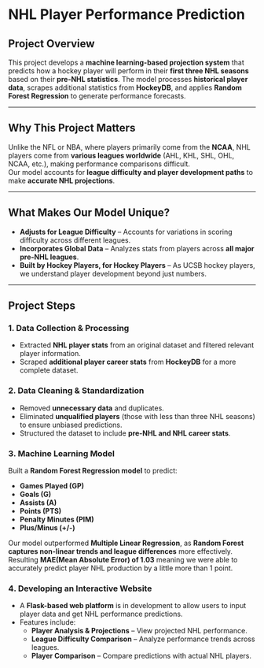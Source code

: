# NHL Player Performance Prediction

## Project Overview
This project develops a **machine learning-based projection system** that predicts how a hockey player will perform in their **first three NHL seasons** based on their **pre-NHL statistics**. The model processes **historical player data**, scrapes additional statistics from **HockeyDB**, and applies **Random Forest Regression** to generate performance forecasts.

---

## Why This Project Matters
Unlike the NFL or NBA, where players primarily come from the **NCAA**, NHL players come from **various leagues worldwide** (AHL, KHL, SHL, OHL, NCAA, etc.), making performance comparisons difficult.  
Our model accounts for **league difficulty and player development paths** to make **accurate NHL projections**.

---

## What Makes Our Model Unique?

- **Adjusts for League Difficulty** – Accounts for variations in scoring difficulty across different leagues.  
- **Incorporates Global Data** – Analyzes stats from players across **all major pre-NHL leagues**.  
- **Built by Hockey Players, for Hockey Players** – As UCSB hockey players, we understand player development beyond just numbers.

---

## Project Steps

### **1️. Data Collection & Processing**
- Extracted **NHL player stats** from an original dataset and filtered relevant player information.  
- Scraped **additional player career stats** from **HockeyDB** for a more complete dataset.

### **2️. Data Cleaning & Standardization**
- Removed **unnecessary data** and duplicates.  
- Eliminated **unqualified players** (those with less than three NHL seasons) to ensure unbiased predictions.  
- Structured the dataset to include **pre-NHL and NHL career stats**.

### **3️. Machine Learning Model**
Built a **Random Forest Regression model** to predict:  
- **Games Played (GP)**  
- **Goals (G)**  
- **Assists (A)**  
- **Points (PTS)**  
- **Penalty Minutes (PIM)**  
- **Plus/Minus (+/-)**  

Our model outperformed **Multiple Linear Regression**, as **Random Forest captures non-linear trends and league differences** more effectively.
Resulting **MAE(Mean Absolute Error) of 1.03** meaning we were able to accurately predict player NHL production by a little more than 1 point.

### **4️. Developing an Interactive Website**
- A **Flask-based web platform** is in development to allow users to input player data and get NHL performance predictions.
- Features include:  
  - **Player Analysis & Projections** – View projected NHL performance.  
  - **League Difficulty Comparison** – Analyze performance trends across leagues.  
  - **Player Comparison** – Compare predictions with actual NHL players.
